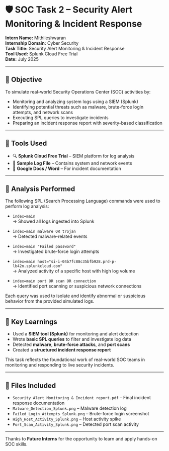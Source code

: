 # 🛡️ SOC Task 2 – Security Alert Monitoring & Incident Response

**Intern Name:** Mithileshwaran  
**Internship Domain:** Cyber Security  
**Task Title:** Security Alert Monitoring & Incident Response  
**Tool Used:** Splunk Cloud Free Trial  
**Date:** July 2025  

---

## 📄 Objective

To simulate real-world Security Operations Center (SOC) activities by:
- Monitoring and analyzing system logs using a SIEM (Splunk)
- Identifying potential threats such as malware, brute-force login attempts, and network scans
- Executing SPL queries to investigate incidents
- Preparing an incident response report with severity-based classification

---

## 🧰 Tools Used

- 🔍 **Splunk Cloud Free Trial** – SIEM platform for log analysis  
- 📄 **Sample Log File** – Contains system and network events  
- 📝 **Google Docs / Word** – For incident documentation  

---

## 🧪 Analysis Performed

The following SPL (Search Processing Language) commands were used to perform log analysis:

- `index=main`  
  → Showed all logs ingested into Splunk

- `index=main malware OR trojan`  
  → Detected malware-related events

- `index=main "Failed password"`  
  → Investigated brute-force login attempts

- `index=main host="si-i-04b7fc88c35bfb928.prd-p-lb42n.splunkcloud.com"`  
  → Analyzed activity of a specific host with high log volume

- `index=main port OR scan OR connection`  
  → Identified port scanning or suspicious network connections

Each query was used to isolate and identify abnormal or suspicious behavior from the provided simulated logs.

---

## 🧠 Key Learnings

- Used a **SIEM tool (Splunk)** for monitoring and alert detection  
- Wrote **basic SPL queries** to filter and investigate log data  
- Detected **malware**, **brute-force attacks**, and **port scans**  
- Created a **structured incident response report**  

This task reflects the foundational work of real-world SOC teams in monitoring and responding to live security incidents.

---

## 📁 Files Included

- `Security Alert Monitoring & Incident report.pdf` – Final incident response documentation  
- `Malware_Detection_Splunk.png` – Malware detection log  
- `Failed_Login_Attempts_Splunk.png` – Brute-force login screenshot  
- `High_Host_Activity_Splunk.png` – Host activity spike  
- `Port_Scan_Activity_Splunk.png` – Detected port scan activity  

---

Thanks to **Future Interns** for the opportunity to learn and apply hands-on SOC skills.

